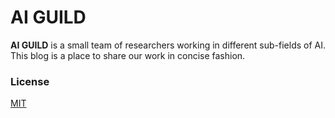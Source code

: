 # AI GUILD

**AI GUILD** is a small team of researchers working in different sub-fields of AI. This blog is a place to share our work in concise fashion.


### License

[MIT](LICENSE.md)
